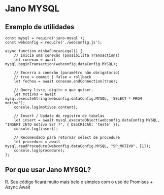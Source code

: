# Jano  MYSQL

## Exemplo de utilidades
    const mysql = require('jano-mysql');  
    const webconfig = require('./webconfig.js');

    async function minhaFuncaoLegal() {
        // Inicia uma conexão (possibilita Transactions)
        let conexao = await mysql.beginTransaction(webconfig.dataConfig.MYSQL);
        
        // Encerra a conexão (paramêtro não obrigatório)
        // true = commit | false = rollback
        let fechou = await conexao.endConnection(true);

        // Query livre, digite o que quiser.
        let motivos = await mysql.executeString(webconfig.dataConfig.MYSQL, 'SELECT * FROM motivo');
        console.log(motivos.content);

        // Insert / Update de registro de tabelas
        let insert = await mysql.executeObject(webconfig.dataConfig.MYSQL, "INSERT INTO motivo SET ?", { DESCRICAO: 'teste' });
        console.log(insert);

        // Recomendado para retornar select de procedure
        let procedure = await mysql.readProcedure(webconfig.dataConfig.MYSQL, "SP_MOTIVO", [1]);
        console.log(procedure);
    };

## Por que usar Jano MYSQL?
  R. Seu código ficará muito mais belo e simples com o uso de Promises + Async Await